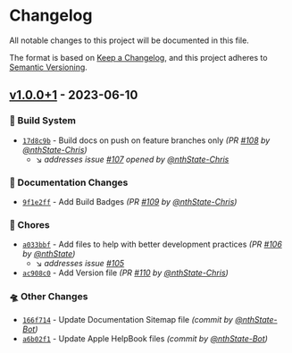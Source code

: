 # Changelog
All notable changes to this project will be documented in this file.

The format is based on [Keep a Changelog](https://keepachangelog.com/en/1.0.0/),
and this project adheres to [Semantic Versioning](https://semver.org/spec/v2.0.0.html).

## [v1.0.0+1] - 2023-06-10
### :construction_worker: Build System
- [`17d8c9b`](https://github.com/nthState/Haptrix/commit/17d8c9b0a31b52c2e8920f661226bc4abd933034) - Build docs on push on feature branches only *(PR [#108](https://github.com/nthState/Haptrix/pull/108) by [@nthState-Chris](https://github.com/nthState-Chris))*
  - :arrow_lower_right: *addresses issue [#107](undefined) opened by [@nthState-Chris](https://github.com/nthState-Chris)*

### :memo: Documentation Changes
- [`9f1e2ff`](https://github.com/nthState/Haptrix/commit/9f1e2ff04b5784b63fc14348ccaa4ad487e061e2) - Add Build Badges *(PR [#109](https://github.com/nthState/Haptrix/pull/109) by [@nthState-Chris](https://github.com/nthState-Chris))*

### :wrench: Chores
- [`a033bbf`](https://github.com/nthState/Haptrix/commit/a033bbff22a61ae3c8e1f9a2e7dc98b8a3f43573) - Add files to help with better development practices *(PR [#106](https://github.com/nthState/Haptrix/pull/106) by [@nthState](https://github.com/nthState))*
  - :arrow_lower_right: *addresses issue [#105](undefined)*
- [`ac908c0`](https://github.com/nthState/Haptrix/commit/ac908c0e4952e1716da0e043a92d2559dd63a098) - Add Version file *(PR [#110](https://github.com/nthState/Haptrix/pull/110) by [@nthState-Chris](https://github.com/nthState-Chris))*

### :flying_saucer: Other Changes
- [`166f714`](https://github.com/nthState/Haptrix/commit/166f714a999cdeb241d278396c18258e0f26c2bf) - Update Documentation Sitemap file *(commit by [@nthState-Bot](https://github.com/nthState-Bot))*
- [`a6b02f1`](https://github.com/nthState/Haptrix/commit/a6b02f18eceeb3d82cd82334ac212a8934cc967b) - Update Apple HelpBook files *(commit by [@nthState-Bot](https://github.com/nthState-Bot))*


[v1.0.0+1]: https://github.com/nthState/Haptrix/compare/v1.0.0...v1.0.0+1